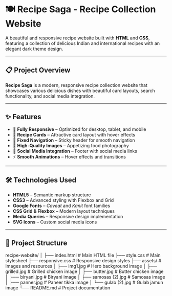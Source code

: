 # 🍽️ Recipe Saga - Recipe Collection Website

A beautiful and responsive recipe website built with **HTML** and **CSS**, featuring a collection of delicious Indian and international recipes with an elegant dark theme design.

---

## 📋 Project Overview
**Recipe Saga** is a modern, responsive recipe collection website that showcases various delicious dishes with beautiful card layouts, search functionality, and social media integration.

---

## ✨ Features
- 📱 **Fully Responsive** – Optimized for desktop, tablet, and mobile  
- 🍲 **Recipe Cards** – Attractive card layout with hover effects  
- 🎯 **Fixed Navigation** – Sticky header for smooth navigation  
- 📸 **High-Quality Images** – Appetizing food photography  
- 🔗 **Social Media Integration** – Footer with social media links  
- ⚡ **Smooth Animations** – Hover effects and transitions  

---

## 🛠️ Technologies Used
- **HTML5** – Semantic markup structure  
- **CSS3** – Advanced styling with Flexbox and Grid  
- **Google Fonts** – *Caveat* and *Kanit* font families  
- **CSS Grid & Flexbox** – Modern layout techniques  
- **Media Queries** – Responsive design implementation  
- **SVG Icons** – Custom social media icons  

---

## 📁 Project Structure
recipe-website/
│
├── index.html # Main HTML file
├── style.css # Main stylesheet
├── responsive.css # Responsive design styles
├── assets/ # Images and resources
│ ├── img1.jpg # Hero background image
│ ├── grilled.jpg # Grilled chicken image
│ ├── butter.jpg # Butter chicken image
│ ├── biryani.jpg # Biryani image
│ ├── samosas (2).jpg # Samosas image
│ ├── panner.jpg # Paneer tikka image
│ └── gulab (2).jpg # Gulab jamun image
└── README.md # Project documentation
